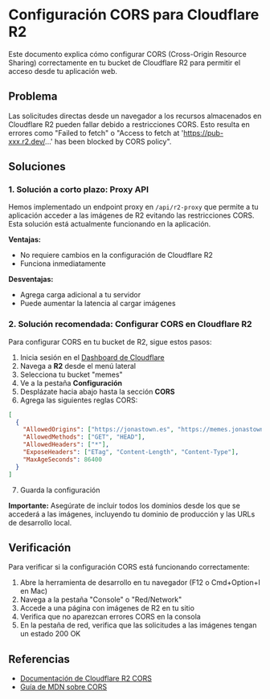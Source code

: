 # Configuración CORS para Cloudflare R2

Este documento explica cómo configurar CORS (Cross-Origin Resource Sharing) correctamente en tu bucket de Cloudflare R2 para permitir el acceso desde tu aplicación web.

## Problema
Las solicitudes directas desde un navegador a los recursos almacenados en Cloudflare R2 pueden fallar debido a restricciones CORS. Esto resulta en errores como "Failed to fetch" o "Access to fetch at 'https://pub-xxx.r2.dev/...' has been blocked by CORS policy".

## Soluciones

### 1. Solución a corto plazo: Proxy API
Hemos implementado un endpoint proxy en `/api/r2-proxy` que permite a tu aplicación acceder a las imágenes de R2 evitando las restricciones CORS. Esta solución está actualmente funcionando en la aplicación.

**Ventajas:**
- No requiere cambios en la configuración de Cloudflare R2
- Funciona inmediatamente

**Desventajas:**
- Agrega carga adicional a tu servidor
- Puede aumentar la latencia al cargar imágenes

### 2. Solución recomendada: Configurar CORS en Cloudflare R2

Para configurar CORS en tu bucket de R2, sigue estos pasos:

1. Inicia sesión en el [Dashboard de Cloudflare](https://dash.cloudflare.com)
2. Navega a **R2** desde el menú lateral
3. Selecciona tu bucket "memes"
4. Ve a la pestaña **Configuración**
5. Desplázate hacia abajo hasta la sección **CORS**
6. Agrega las siguientes reglas CORS:

```json
[
  {
    "AllowedOrigins": ["https://jonastown.es", "https://memes.jonastown.es", "https://recopilaciones.jonastown.es", "http://localhost:4322", "http://localhost:4321"],
    "AllowedMethods": ["GET", "HEAD"],
    "AllowedHeaders": ["*"],
    "ExposeHeaders": ["ETag", "Content-Length", "Content-Type"],
    "MaxAgeSeconds": 86400
  }
]
```

7. Guarda la configuración

**Importante:** Asegúrate de incluir todos los dominios desde los que se accederá a las imágenes, incluyendo tu dominio de producción y las URLs de desarrollo local.

## Verificación

Para verificar si la configuración CORS está funcionando correctamente:

1. Abre la herramienta de desarrollo en tu navegador (F12 o Cmd+Option+I en Mac)
2. Navega a la pestaña "Console" o "Red/Network"
3. Accede a una página con imágenes de R2 en tu sitio
4. Verifica que no aparezcan errores CORS en la consola
5. En la pestaña de red, verifica que las solicitudes a las imágenes tengan un estado 200 OK

## Referencias

- [Documentación de Cloudflare R2 CORS](https://developers.cloudflare.com/r2/api/s3/cors/)
- [Guía de MDN sobre CORS](https://developer.mozilla.org/es/docs/Web/HTTP/CORS)
